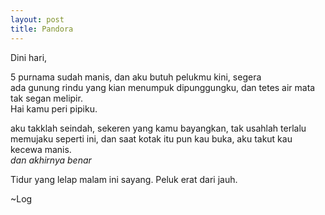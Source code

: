 ```yaml
---
layout: post
title: Pandora
---
```


Dini hari,  

5 purnama sudah manis, dan aku butuh pelukmu kini, segera  
ada gunung rindu yang kian menumpuk dipunggungku, dan tetes air mata tak segan melipir.  
Hai kamu peri pipiku.  

aku takklah seindah, sekeren yang kamu bayangkan, tak usahlah terlalu memujaku seperti ini, dan saat kotak itu pun kau buka, aku takut kau kecewa manis.  
*dan akhirnya benar*

Tidur yang lelap malam ini sayang. Peluk erat dari jauh.

~Log